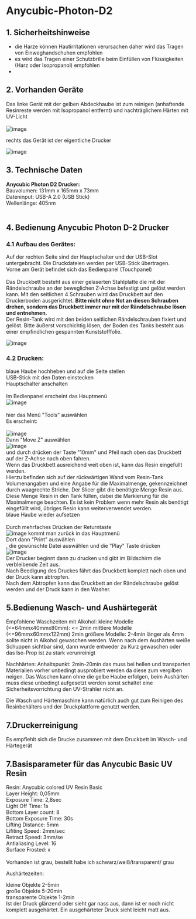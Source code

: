 # Anycubic-Photon-D2
## 1. Sicherheitshinweise
- die Harze können Hautirritationen verursachen daher wird das Tragen von Einweghandschuhen empfohlen<br>
- es wird das Tragen einer Schutzbrille beim Einfüllen von Flüssigkeiten (Harz oder Isopropanol) empfohlen<br>
- 

## 2. Vorhanden Geräte
Das linke Gerät mit der gelben Abdeckhaube ist zum reinigen (anhaftende Resinreste werden mit Isopropanol entfernt) und nachträglichem Härten mit UV-Licht<br>
<br>
![image](https://github.com/makerspace-wi/Anycubic-Photon-D2/assets/126797902/80e512b4-5a34-4ffb-9f82-badab4c5515c)


rechts das Gerät ist der eigentliche Drucker<br>


![image](https://github.com/makerspace-wi/Anycubic-Photon-D2/assets/126797902/92d574fc-f1d7-408b-8994-8d4bbd0884aa)
<br>
## 3. Technische Daten
<b>Anycubic Photon D2 Drucker:</b><br>
  Bauvolumen: 131mm x 165mm x 73mm <br>
  Dateninput: USB-A 2.0 (USB Stick) <br>
  Wellenlänge: 405nm <br>
<br>  





## 4. Bedienung Anycubic Photon D-2 Drucker<br>
### 4.1 Aufbau des Gerätes:
Auf der rechten Seite sind der Hauptschalter und der USB-Slot untergebracht. Die Druckdateien werden per USB-Stick übertragen.<br>
Vorne am Gerät befindet sich das Bedienpanel (Touchpanel)<br>
<br>
Das Druckbett besteht aus einer gelaserten Stahlplatte die mit der Rändelschraube an der beweglichen Z-Achse befestigt und gelöst werden kann. Mit den seitlichen 4 Schrauben wird das Druckbett auf den Druckerboden ausgerichtet. <b>Bitte nicht ohne Not an diesen Schrauben drehen, sondern das Druckbett immer nur mit der Rändelschraube lösen und entnehmen.</b><br>
Der Resin-Tank wird mit den beiden seitlichen Rändelschrauben fixiert und gelöst. Bitte äußerst vorschichtig lösen, der Boden des Tanks besteht aus einer empfindlichen gespannten Kunststofffolie.<br>

![image](https://github.com/makerspace-wi/Anycubic-Photon-D2/assets/126797902/8564bbf8-2598-436a-9f87-0dad66c61348)

 ### 4.2 Drucken:<br>
  blaue Haube hochheben und auf die Seite stellen<br>
  USB-Stick mit den Daten einstecken<br>
  Hauptschalter anschalten<br>
  <br>
  Im Bedienpanel erscheint das Hauptmenü<br>
  ![image](https://github.com/makerspace-wi/Anycubic-Photon-D2/assets/126797902/d1b7887b-b49a-4d38-b2d8-b7b292b17c1b)<br>
  <br>
hier das Menü "Tools" auswählen<br>
Es erscheint:<br>
<br>
  ![image](https://github.com/makerspace-wi/Anycubic-Photon-D2/assets/126797902/d826a4e0-e869-41f3-ba94-4cb76be520b5)
<br>
Dann "Move Z" auswählen<br>
![image](https://github.com/makerspace-wi/Anycubic-Photon-D2/assets/126797902/75fe8db6-f163-4f5b-96ce-dbc8c6617bcf)
<br>
und durch drücken der Taste "10mm" und Pfeil nach oben das Druckbett auf der Z-Achse nach oben fahren.<br>
Wenn das Druckbett ausreichend weit oben ist, kann das Resin eingefüllt werden.<br>
Hierzu befinden sich auf der rückwärtigen Wand vom Resin-Tank Volumenangaben und eine Angabe für die Maximalmenge, gekennzeichnet durch waagrechte Striche. Der Slicer gibt die benötigte Menge Resin aus. Diese Menge Resin in den Tank füllen, dabei die Markierung für die Maximalmenge beachten. Es ist kein Problem wenn mehr Resin als benötigt eingefüllt wird, übriges Resin kann weiterverwendet werden.
<br>
blaue Haube wieder aufsetzen<br>
<br>
Durch mehrfaches Drücken der Returntaste<br>
![image](https://github.com/makerspace-wi/Anycubic-Photon-D2/assets/126797902/a5e1af36-5444-4378-9149-210148c6a5e5)
kommt man zurück in das Hauptmenü<br>
Dort dann "Print" auswählen<br>, die gewünschte Datei auswählen und die "Play" Taste drücken<br>
![image](https://github.com/makerspace-wi/Anycubic-Photon-D2/assets/126797902/5c9e8aba-3135-492e-b076-1c6f6021f47c)<br>
Der Drucker beginnt dann zu drucken und gibt im Bildschirm die verbleibende Zeit aus.<br>
Nach Beedigung des Druckes fährt das Druckbett komplett nach oben und der Druck kann abtropfen.<br>
Nach dem Abtropfen kann das Druckbett an der Rändelschraube gelöst werden und der Druck kann in den Washer.

## 5.Bedienung Wasch- und Aushärtegerät

Empfohlene Waschzeiten mit Alkohol:
kleine Modelle (<=64mmx40mmx80mm): <= 2min
mittlere Modelle (<=96mmx60mmx122mm) 2min
größere Modelle: 2-4min
länger als 4mm sollte nicht in Alkohol gewaschen werden. Wenn nach dem Aushärten weiße Schuppen sichtbar sind, dann wurde entweder zu Kurz gewaschen oder das Iso-Prop ist zu stark verunreinigt

Nachhärten:
Anhaltspunkt: 2min-20min
das muss bei hellen und transparten Materialien vorher unbedingt ausprobiert werden da diese zum vergilben neigen.
Das Waschen kann ohne die gelbe Haube erfolgen, beim Aushärten muss diese unbedingt aufgesetzt werden sonst schaltet eine Sicherheitsvorrichtung den UV-Strahler nicht an.

Die Wasch und Härtemaschine kann natürlich auch gut zum Reinigen des Resinbehälters und der Druckplattform genutzt werden. 


## 7.Druckerreinigung
Es empfiehlt sich die Drucke zusammen mit dem Druckbett im Wasch- und Härtegerät



## 7.Basisparameter für das Anycubic Basic UV Resin<br>
Resin: Anycubic colored UV Resin Basic<br>
Layer Height: 0,05mm<br>
Exposure Time: 2,8sec<br>
Light Off Time: 1s<br>
Bottom Layer count: 8<br>
Bottom Exposure Time: 30s<br>
Lifting Distance: 5mm<br>
Lifiting Speed: 2mm/sec<br>
Retract Speed: 3mm/se<br>
Antialiasing Level: 16<br>
Surface Frosted: x<br>
<br>
Vorhanden ist grau, bestellt habe ich schwarz/weiß/transparent/ grau<br>


Aushärtezeiten:<br>

kleine Objekte 2-5min<br>
große Objekte 5-20min<br>
transparente Objekte  1-2min<br>
Ist der Druck glänzend oder sieht gar nass aus, dann ist er noch nicht komplett ausgehärtet. Ein ausgehärteter Druck sieht leicht matt aus.


